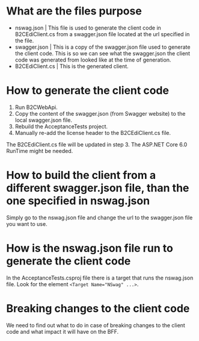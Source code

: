 
# What are the files purpose

- nswag.json | This file is used to generate the client code in B2CEdiClient.cs from a swagger.json file located at the url specified in the file.
- swagger.json | This is a copy of the swagger.json file used to generate the client code. This is so we can see what the swagger.json the client code was generated from looked like at the time of generation.
- B2CEdiClient.cs | This is the generated client.

# How to generate the client code

1. Run B2CWebApi.
2. Copy the content of the swagger.json (from Swagger website) to the local swagger.json file.
3. Rebuild the AcceptanceTests project.
4. Manually re-add the license header to the B2CEdiClient.cs file.

The B2CEdiClient.cs file will be updated in step 3.
The ASP.NET Core 6.0 RunTime might be needed.

# How to build the client from a different swagger.json file, than the one specified in nswag.json

Simply go to the nswag.json file and change the url to the swagger.json file you want to use.

# How is the nswag.json file run to generate the client code

In the AcceptanceTests.csproj file there is a target that runs the nswag.json file. Look for the element `<Target Name="NSwag" ...>`.

# Breaking changes to the client code

We need to find out what to do in case of breaking changes to the client code and what impact it will have on the BFF.
